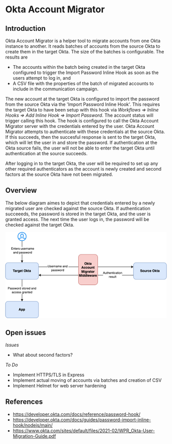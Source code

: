 
# Okta Account Migrator

## Introduction

Okta Account Migrator is a helper tool to migrate accounts from one Okta instance to another. It reads batches of 
accounts from the source Okta to create them in the target Okta. The size of the batches is configurable. The results are 
- The accounts within the batch being created in the target Okta configured to trigger the Import Password Inline Hook as soon as the users attempt to log in, and
- A CSV file with the properties of the batch of migrated accounts to include in the communication campaign.

The new account at the target Okta is configured to import the password from the source Okta via the 'Import Password Inline Hook'. This requires the target Okta to have been setup with this hook via _Workflows => Inline Hooks => Add Inline Hook => Import Password_. The account status will trigger calling this hook. The hook is configured to call the Okta Account Migrator server with the credentials entered by the user. Okta Account Migrator attempts to authenticate with these credentials at the source Okta. If this succeeds, then the succesful response is sent to the target Okta, which will let the user in and store the password. If authentication at the Okta source fails, the user will not be able to enter the target Okta until authentication at the source succeeds.

After logging in to the target Okta, the user will be required to set up any other required authenticators as the account is newly created and second factors at the source Okta have not been migrated.

## Overview

The below diagram aimes to depict that credentials entered by a newly migrated user are checked against the source Okta. If authentication succeeeds, the password is stored in the target Okta, and the user is granted access. The next time the user logs in, the password will be checked against the target Okta.

![alt text](overview.png "Title")




## Open issues

_Issues_

- What about second factors?

_To Do_

- Implement HTTPS/TLS in Express
- Implement actual moving of accounts via batches and creation of CSV
- Implement Helmet for web server hardening 


## References

- https://developer.okta.com/docs/reference/password-hook/
- https://developer.okta.com/docs/guides/password-import-inline-hook/nodejs/main/
- https://www.okta.com/sites/default/files/2021-02/WPR_Okta-User-Migration-Guide.pdf

